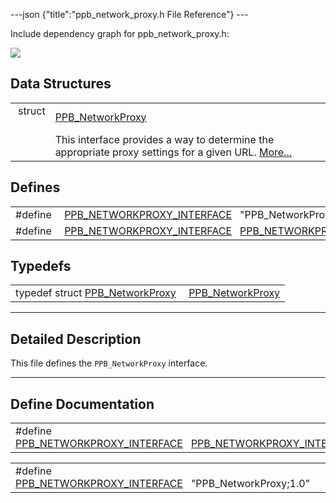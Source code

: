 ---json {"title":"ppb\_network\_proxy.h File Reference"} ---

Include dependency graph for ppb\_network\_proxy.h:

![](/docs/native-client/pepper_stable/c/ppb__network__proxy_8h__incl.png)

Data Structures
---------------

<table><tbody><tr class="odd"><td style="text-align: right;">struct  </td><td><a href="/docs/native-client/pepper_stable/c/struct_p_p_b___network_proxy__1__0/" class="el">PPB_NetworkProxy</a></td></tr><tr class="even"><td style="text-align: right;"> </td><td>This interface provides a way to determine the appropriate proxy settings for a given URL. <a href="/docs/native-client/pepper_stable/c/struct_p_p_b___network_proxy__1__0#details">More...</a><br />
</td></tr></tbody></table>

Defines
-------

<table><tbody><tr class="odd"><td style="text-align: right;">#define </td><td><a href="/docs/native-client/pepper_stable/c/ppb__network__proxy_8h#a51bdbe7e4706cc8c5e455ceb47a34472" class="el">PPB_NETWORKPROXY_INTERFACE</a>   "PPB_NetworkProxy;1.0"</td></tr><tr class="even"><td style="text-align: right;">#define </td><td><a href="/docs/native-client/pepper_stable/c/ppb__network__proxy_8h#aa951f1e83ded5d77558f770127d5765b" class="el">PPB_NETWORKPROXY_INTERFACE</a>   <a href="/docs/native-client/pepper_stable/c/ppb__network__proxy_8h#a51bdbe7e4706cc8c5e455ceb47a34472" class="el">PPB_NETWORKPROXY_INTERFACE</a></td></tr></tbody></table>

Typedefs
--------

<table><tbody><tr class="odd"><td style="text-align: right;">typedef struct <a href="/docs/native-client/pepper_stable/c/struct_p_p_b___network_proxy__1__0/" class="el">PPB_NetworkProxy</a> </td><td><a href="/docs/native-client/pepper_stable/c/group___interfaces#gaf8338a682417267c8525446ef1de85b1" class="el">PPB_NetworkProxy</a></td></tr></tbody></table>

------------------------------------------------------------------------

<span id="details" class="anchor" style="margin: 0;"></span>

Detailed Description
--------------------

This file defines the `PPB_NetworkProxy` interface.

------------------------------------------------------------------------

Define Documentation
--------------------

<span id="aa951f1e83ded5d77558f770127d5765b" class="anchor" style="margin: 0;"></span>

<table><tbody><tr class="odd"><td>#define <a href="/docs/native-client/pepper_stable/c/ppb__network__proxy_8h#aa951f1e83ded5d77558f770127d5765b" class="el">PPB_NETWORKPROXY_INTERFACE</a>   <a href="/docs/native-client/pepper_stable/c/ppb__network__proxy_8h#a51bdbe7e4706cc8c5e455ceb47a34472" class="el">PPB_NETWORKPROXY_INTERFACE</a></td></tr></tbody></table>

<span id="a51bdbe7e4706cc8c5e455ceb47a34472" class="anchor" style="margin: 0;"></span>

<table><tbody><tr class="odd"><td>#define <a href="/docs/native-client/pepper_stable/c/ppb__network__proxy_8h#a51bdbe7e4706cc8c5e455ceb47a34472" class="el">PPB_NETWORKPROXY_INTERFACE</a>   "PPB_NetworkProxy;1.0"</td></tr></tbody></table>

